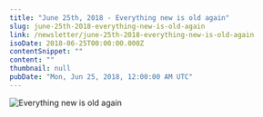 ```yaml
---
title: "June 25th, 2018 - Everything new is old again"
slug: june-25th-2018-everything-new-is-old-again
link: /newsletter/june-25th-2018-everything-new-is-old-again
isoDate: 2018-06-25T00:00:00.000Z
contentSnippet: ""
content: ""
thumbnail: null
pubDate: "Mon, Jun 25, 2018, 12:00:00 AM UTC"
---
```


![Everything new is old again](https://abouthalf.com/cdn-cgi/imagedelivery/oZs0WTb3giZ46YUUQdHDjQ/f762844b-65d9-40cd-0fef-43e737da6300/width=1200,format=auto "Everything new is old again")
